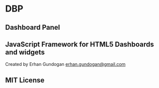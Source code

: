 # DBP
## Dashboard Panel
## JavaScript Framework for HTML5 Dashboards and widgets

Created by Erhan Gundogan <erhan.gundogan@gmail.com>

## MIT License